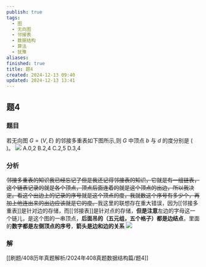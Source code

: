 ```yaml
---
publish: true
tags:
  - 图
  - 无向图
  - 邻接表
  - 数据结构
  - 算法
  - 犹豫
aliases: 
finished: true
title: 题4
created: 2024-12-13 09:40
updated: 2024-12-13 13:41
---
```

## 题4
### 题目
若无向图 $G = ( {V, E})$ 的邻接多重表如下图所示,则 $G$ 中顶点 $b$ 与 $d$ 的度分别是 ( )。
![](https://img.hwenyi.tech/202412131732779.webp)
A.0,2
B.2,4
C.2,5
D.3,4
### 分析
~~邻接多重表的知识我已经忘记了但是我还记得邻接表的知识，它就是有一组链表，这个链表记录的就是各个顶点，顶点后面连着的就是这个顶点的出边，所以我决定。看这个出边上的记录的序号就是这个顶点的度，我就数这个序号有多少个，再加上他连出来的出边应该就是它的度。~~我这里的联想存在重大错误，因为[[邻接多重表]]是针对边的存储，而[[邻接表]]是针对点的存储，**但是注意**左边的字母这一个链儿，是这个图的一串顶点，**后面吊的（五元组，五个格子）都是边结点**，里面的**数字都是左侧顶点的序号**，**箭头是边和边的关系**
![](https://img.hwenyi.tech/202412131832042.webp)
### 解
[[刷题/408历年真题解析/2024年408真题数据结构篇/题4]]